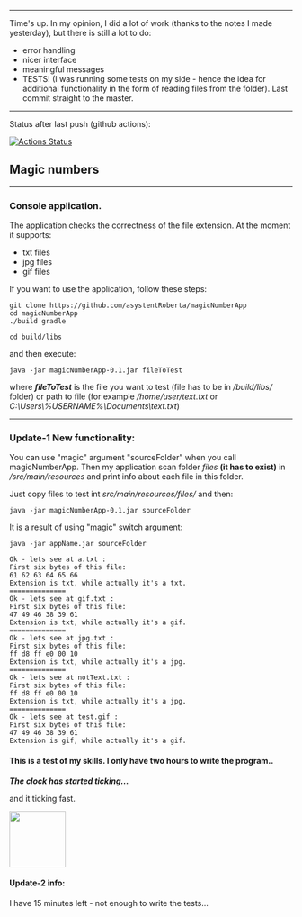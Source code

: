 ---
Time's up. In my opinion, I did a lot of work (thanks to the notes I made yesterday), but there is still a lot to do:
- error handling
- nicer interface
- meaningful messages
- TESTS!
(I was running some tests on my side - hence the idea for additional functionality in the form of reading
 files from the folder).
 Last commit straight to the master.
 ---

Status after last push (github actions):

[![Actions Status](https://github.com/asystentRoberta/magicNaumberApp/workflows/gradleBuildTest/badge.svg)](https://github.com/asystentRoberta/magicNumberApp/actions)

## Magic numbers

----

### Console application. 

The application checks the correctness of the file extension. 
At the moment it supports:
* txt files
* jpg files 
* gif files 

If you want to use the application, follow these steps:

```batch
git clone https://github.com/asystentRoberta/magicNumberApp
cd magicNumberApp
./build gradle

cd build/libs
```
and then execute:
```batch
java -jar magicNumberApp-0.1.jar fileToTest
```
where  _**fileToTest**_  is the file you want to test (file has to be in _/build/libs/_  folder) or path to file (for
 example _/home/user/text.txt_  or _C:\Users\\%USERNAME%\Documents\text.txt_)
 
 
 ---
 
 ### Update-1 New functionality:
 You can use "magic" argument "sourceFolder" when you call magicNumberApp.
 Then my application scan folder _files_ **(it has to exist)** in _/src/main/resources_ and print info about each
  file in this folder.
  
  Just copy files to test int _src/main/resources/files/_ and then:
  
```batch
java -jar magicNumberApp-0.1.jar sourceFolder
```

It is a result of using "magic" switch argument:

```batch
java -jar appName.jar sourceFolder

Ok - lets see at a.txt :
First six bytes of this file:
61 62 63 64 65 66 
Extension is txt, while actually it's a txt.
==============
Ok - lets see at gif.txt :
First six bytes of this file:
47 49 46 38 39 61 
Extension is txt, while actually it's a gif.
==============
Ok - lets see at jpg.txt :
First six bytes of this file:
ff d8 ff e0 00 10 
Extension is txt, while actually it's a jpg.
==============
Ok - lets see at notText.txt :
First six bytes of this file:
ff d8 ff e0 00 10 
Extension is txt, while actually it's a jpg.
==============
Ok - lets see at test.gif :
First six bytes of this file:
47 49 46 38 39 61 
Extension is gif, while actually it's a gif.
```  
 
 
 #### This is a test of my skills. I only have two hours to write the program..
 
 **_The clock has started ticking..._**
 
 and it ticking fast.
 
  <img src="http://bohdziewicz.com.pl/images_share/tickingClock.gif" width="100" height="100" />

#### Update-2 info: 
I have 15 minutes left - not enough to write the tests...